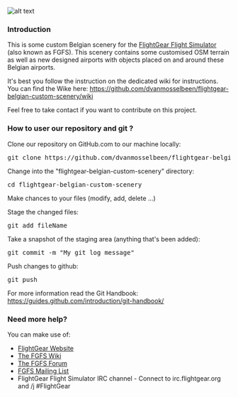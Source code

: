 ![alt text](https://github.com/dvanmosselbeen/flightgear-belgian-custom-scenery/wiki/screenshots/fgfs_belgian_scenery_presentation.png "FGFS Belgian Scenery Presentation pic")


### Introduction

This is some custom Belgian scenery for the [FlightGear Flight Simulator](http://www.flightgear.org) (also known as FGFS). This scenery contains some customised OSM terrain as well as new designed airports with objects placed on and around these Belgian airports.

It's best you follow the instruction on the dedicated wiki for instructions.
You can find the Wike here: https://github.com/dvanmosselbeen/flightgear-belgian-custom-scenery/wiki

Feel free to take contact if you want to contribute on this project.

### How to user our repository and git ?

Clone our repository on GitHub.com to our machine locally:
<pre>git clone https://github.com/dvanmosselbeen/flightgear-belgian-custom-scenery.git</pre>

Change into the "flightgear-belgian-custom-scenery" directory:
<pre>cd flightgear-belgian-custom-scenery</pre>

Make chances to your files (modify, add, delete ...)

Stage the changed files:
<pre>git add fileName</pre>

Take a snapshot of the staging area (anything that's been added):
<pre>git commit -m "My git log message"</pre>

Push changes to github: 
<pre>git push</pre>

For more information read the Git Handbook:
https://guides.github.com/introduction/git-handbook/

### Need more help?

You can make use of:
 * [FlightGear Website](http://www.flightgear.org)
 * [The FGFS Wiki](http://wiki.flightgear.org)
 * [The FGFS Forum](https://forum.flightgear.org/)
 * [FGFS Mailing List](http://wiki.flightgear.org/Mailing_lists)
 * FlightGear Flight Simulator IRC channel - Connect to irc.flightgear.org and /j #FlightGear

